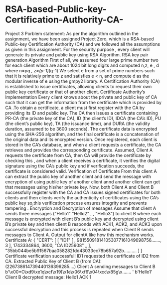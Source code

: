 # RSA-based-Public-key-Certification-Authority-CA-
Project
3
Porblem statement: As per the algorithm outlined in the assignment, we have been assigned Project Zero,
which is a RSA-based Public-key Certification Authority (CA) and we followed all the
assumptions as given in this assignment. For the security purpose , every client will
generate its private and public key using RSA Algorithm.
RSA key pair generation Algorithm
First of all, we assumed four large prime number two for each client which are about
1024 bit long digits and computed n,z, e , d where n=p*q ,
z=(p-1)*(q-1)
We select e from a set of prime numbers such that it is relatively prime to z and satisfies e
< n, and compute d as the modular inverse of e using the gmpy2 library. A Certification
Authority (CA) is established to issue certificates, allowing clients to request their own
public key certificate or that of another client.
Certificate Authority’s Implementation
Every client knows about the private and public key of CA such that it can get the
information from the certificate which is provided by CA .To obtain a certificate, a client
must first register with the CA by providing its ID and public key. The CA then issues a
certificate containing PR-CA (the private key of the CA), ID (the client’s ID), IDCA (the
CA’s ID), PU (the client’s public key), TA (the issuance time), and DURA (the validity
duration, assumed to be 3600 seconds). The certificate data is encrypted using the
SHA-256 algorithm, and the final certificate is a concatenation of the original data and its
encrypted version. Once registered, each client is stored in the CA’s database, and when a
client requests a certificate, the CA retrieves and provides the corresponding certificate.
Assumed, Client A requests the certificate from CA, then CA will provide the certificate
by checking this , and when a client receives a certificate, it verifies the digital signature
using the CA’s public key and if verification succeeds, the certificate is considered valid.
Verification of Certificate
From this client A can extract the public key of another client and send the message with
encryption of using public key of another client annd another client can get that messages
using his/her private key. Now, both Client A and Client B successfully register with the
CA and CA issues signed certificates for both clients and then clients verify the
authenticity of certificates using the CA’s public key so,this verification process ensures
integrity and prevents tampering .
Encryption and Decryption of messages
Assume that client A sends three messages ("Hello1"
"Hello2"
,
,
"Hello3") to client B
where each message is encrypted with client B’s public key and decrypted using client
B’s private key and then client B responds with ACK1, ACK2, and ACK3 upon
successful decryption and this process is repeated when Client B sends messages to
Client A.
Output for clientA like how this mechanism works.
Certificate A:
{
"CERT": [
[
"ID1"
[
,
981550918141053077161049698756…….,
3
],
1743334864,
3600,
"CA
ID25608"
_
],
"35bb044be5b91567baa058282fdd43033ec78b657a92b……….
]
}
Certificate verification successful!
ID1 requested the certificate of ID2 from CA.
Extracted Public Key of Client B (from CA): (226738614739440136396285….)
Client A sending messages to Client B
b'\x00*O\xd9\xe1q\xcf\x19)\x1e\x06\xf6\x04\xcc\x85g\x…….
'
b'Hello1'
Client B decrypted message: Hello1
ACK 1
